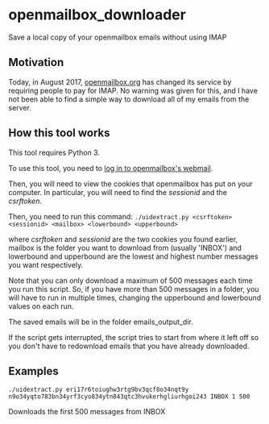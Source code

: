 # openmailbox_downloader
Save a local copy of your openmailbox emails without using IMAP

## Motivation
Today, in August 2017, [openmailbox.org](https://openmailbox.org) has changed its service by requiring people to pay for IMAP. No warning was given for this, and I have not been able to find a simple way to download all of my emails from the server.

## How this tool works
This tool requires Python 3.

To use this tool, you need to [log in to openmailbox's webmail](https://app.openmailbox.org/login).

Then, you will need to view the cookies that openmailbox has put on your computer. In particular, you will need to find the _sessionid_ and the _csrftoken_.

Then, you need to run this command:
`./uidextract.py <csrftoken> <sessionid> <mailbox> <lowerbound> <upperbound>`

where _csrftoken_ and _sessionid_ are the two cookies you found earlier, mailbox is the folder you want to download from (usually 'INBOX') and lowerbound and upperbound are the lowest and highest number messages you want respectively.

Note that you can only download a maximum of 500 messages each time you run this script. So, if you have more than 500 messages in a folder, you will have to run in multiple times, changing the upperbound and lowerbound values on each run.

The saved emails will be in the folder emails_output_dir.

If the script gets interrupted, the script tries to start from where it left off so you don't have to redownload emails that you have already downloaded.

## Examples

`./uidextract.py eri17r6toiughw3rtg9bv3qcf8o34nqt9y n9o34yqto783bn34yrf3cyo834ytn843qtc3hvukerhgliurhgoi243 INBOX 1 500`

Downloads the first 500 messages from INBOX
